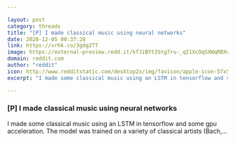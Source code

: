 ```yaml
---

layout: post
category: threads
title: "[P] I made classical music using neural networks"
date: 2020-12-05 00:37:28
link: https://vrhk.co/3gdg2TT
image: https://external-preview.redd.it/kfJiBYt3Stg7ru-_qI1XcOqSXWqRBXuVBhk2j_XqIzU.jpg?width=1200&height=628.272251309&auto=webp&crop=1200:628.272251309,smart&s=2f1cfc744c0661ce7fe11035f738608dd679b38f
domain: reddit.com
author: "reddit"
icon: http://www.redditstatic.com/desktop2x/img/favicon/apple-icon-57x57.png
excerpt: "I made some classical music using an LSTM in tensorflow and some gpu acceleration. The model was trained on a variety of classical artists (Bach,..."

---
```


### [P] I made classical music using neural networks

I made some classical music using an LSTM in tensorflow and some gpu acceleration. The model was trained on a variety of classical artists (Bach,...